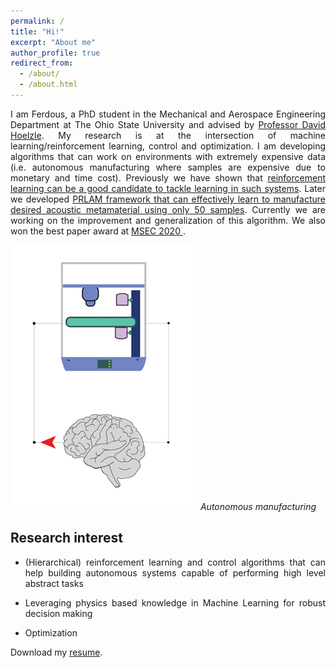 ```yaml
---
permalink: /
title: "Hi!"
excerpt: "About me"
author_profile: true
redirect_from: 
  - /about/
  - /about.html
---
```

 <p align="justify"> 
I am Ferdous, a PhD student in the Mechanical and Aerospace Engineering Department at The Ohio State University and advised by <a href="https://mae.osu.edu/people/hoelzle.1">Professor David Hoelzle</a>. My research is at the intersection of machine learning/reinforcement learning, control and optimization. I am developing algorithms that can work on environments with extremely expensive data (i.e. autonomous manufacturing where samples are expensive due to monetary and time cost). Previously we have shown that <a href="https://asmedigitalcollection.asme.org/MSEC/proceedings-abstract/MSEC2020/84263/V002T07A009/1095697">reinforcement learning can be a good candidate to tackle learning in such systems</a>. Later we developed <a href=" ">PRLAM framework that can effectively learn to manufacture desired acoustic metamaterial using only 50 samples</a>. Currently we are working on the improvement and generalization of this algorithm. We also won the best paper award at <a href="https://event.asme.org/MSEC-2020"> MSEC 2020 </a>.        
</p> 

  ![autonomous manufacturing](autonomous_mfg.gif) 
  *Autonomous manufacturing*

## Research interest 
* <p align="justify"> (Hierarchical) reinforcement learning and control algorithms that can help building autonomous systems capable of performing high level abstract tasks </p>    
* <p align="justify"> Leveraging physics based knowledge in Machine Learning for robust decision making</p>   
* <p align="justify"> Optimization </p>   

Download my [resume](https://github.com/ferdous-alam/ferdous-alam.github.io/blob/master/Ferdous_resume.pdf).
